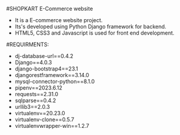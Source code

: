 #SHOPKART E-Commerce website

* It is a E-commerce website project.
* Its's developed using Python Django framework for backend.
* HTML5, CSS3 and Javascript is used for front end development.

#REQUIRMENTS:
* dj-database-url==0.4.2
* Django==4.0.3
* django-bootstrap4==23.1
* djangorestframework==3.14.0
* mysql-connector-python==8.1.0
* pipenv==2023.6.12
* requests==2.31.0
* sqlparse==0.4.2
* urllib3==2.0.3
* virtualenv==20.23.0
* virtualenv-clone==0.5.7
* virtualenvwrapper-win==1.2.7



